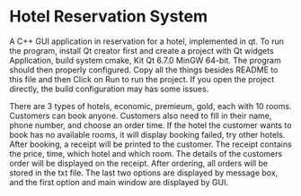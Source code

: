 # Hotel Reservation System
A C++ GUI application in reservation for a hotel, implemented in qt.
To run the program, install Qt creator first and create a project with Qt widgets Application,
build system cmake, Kit Qt 6.7.0 MinGW 64-bit. The program should then properly configured.
Copy all the things besides README to this file and then Click on Run to run the project. If you
open the project directly, the build configuration may has some issues.

There are 3 types of hotels, economic, premieum, gold, each with 10 rooms. Customers can book anyone. Customers also need to
fill in their name, phone number, and choose an order time. If the hotel the customer
wants to book has no available rooms, it will display booking failed, try other hotels. After
booking, a receipt will be printed to the customer. The receipt contains the price, time,
which hotel and which room. The details of the customers order will be displayed on the
receipt. After ordering, all orders will be stored in the txt file. The last two options are
displayed by message box, and the first option and main window are displayed by GUI.
